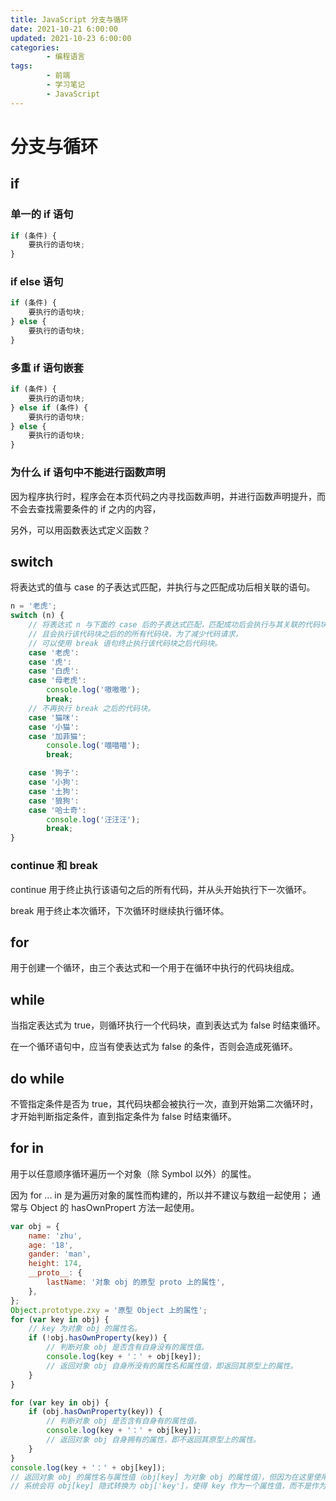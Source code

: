 ```yaml
---
title: JavaScript 分支与循环
date: 2021-10-21 6:00:00
updated: 2021-10-23 6:00:00
categories:
        - 编程语言
tags:
        - 前端
        - 学习笔记
        - JavaScript
---
```


# 分支与循环

## if

### 单一的 if 语句

```JavaScript
if (条件) {
	要执行的语句块;
}
```

### if else 语句

```JavaScript
if (条件) {
	要执行的语句块;
} else {
	要执行的语句块;
}
```

### 多重 if 语句嵌套

```javascript
if (条件) {
	要执行的语句块;
} else if (条件) {
	要执行的语句块;
} else {
	要执行的语句块;
}
```

### 为什么 if 语句中不能进行函数声明

因为程序执行时，程序会在本页代码之内寻找函数声明，并进行函数声明提升，而不会去查找需要条件的 if 之内的内容，

另外，可以用函数表达式定义函数？

## switch

将表达式的值与 case 的子表达式匹配，并执行与之匹配成功后相关联的语句。

```JavaScript
n = '老虎';
switch (n) {
	// 将表达式 n 与下面的 case 后的子表达式匹配，匹配成功后会执行与其关联的代码块，
	// 且会执行该代码块之后的的所有代码块，为了减少代码请求，
	// 可以使用 break 语句终止执行该代码块之后代码块。
	case '老虎':
	case '虎':
	case '白虎':
	case '母老虎':
		console.log('嗷嗷嗷');
		break;
	// 不再执行 break 之后的代码块。
	case '猫咪':
	case '小猫':
	case '加菲猫':
		console.log('喵喵喵');
		break;

	case '狗子':
	case '小狗':
	case '土狗':
	case '狼狗':
	case '哈士奇':
		console.log('汪汪汪');
		break;
}
```

### continue 和 break

continue 用于终止执行该语句之后的所有代码，并从头开始执行下一次循环。

break 用于终止本次循环，下次循环时继续执行循环体。

## for

用于创建一个循环，由三个表达式和一个用于在循环中执行的代码块组成。

## while

当指定表达式为 true，则循环执行一个代码块，直到表达式为 false 时结束循环。

在一个循环语句中，应当有使表达式为 false 的条件，否则会造成死循环。

## do while

不管指定条件是否为 true，其代码块都会被执行一次，直到开始第二次循环时，才开始判断指定条件，直到指定条件为 false 时结束循环。

## for in

用于以任意顺序循环遍历一个对象（除 Symbol 以外）的属性。

因为 for ... in 是为遍历对象的属性而构建的，所以并不建议与数组一起使用； 通常与 Object 的 hasOwnPropert 方法一起使用。

```JavaScript
var obj = {
	name: 'zhu',
	age: '18',
	gander: 'man',
	height: 174,
	__proto__: {
		lastName: '对象 obj 的原型 proto 上的属性',
	},
};
Object.prototype.zxy = '原型 Object 上的属性';
for (var key in obj) {
	// key 为对象 obj 的属性名。
	if (!obj.hasOwnProperty(key)) {
		// 判断对象 obj 是否含有自身没有的属性值。
		console.log(key + '：' + obj[key]);
		// 返回对象 obj 自身所没有的属性名和属性值，即返回其原型上的属性。
	}
}
```

```JavaScript
for (var key in obj) {
	if (obj.hasOwnProperty(key)) {
		// 判断对象 obj 是否含有自身有的属性值。
		console.log(key + '：' + obj[key]);
		// 返回对象 obj 自身拥有的属性，即不返回其原型上的属性。
	}
}
console.log(key + '：' + obj[key]);
// 返回对象 obj 的属性名与属性值（obj[key] 为对象 obj 的属性值），但因为在这里使用了 obj.key，
// 系统会将 obj[key] 隐式转换为 obj['key']，使得 key 作为一个属性值，而不是作为一个变量。
```
